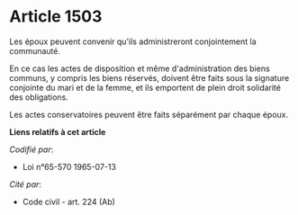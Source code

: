 # Article 1503

Les époux peuvent convenir qu'ils administreront conjointement la communauté.

En ce cas les actes de disposition et même d'administration des biens communs, y compris les biens réservés, doivent être
faits sous la signature conjointe du mari et de la femme, et ils emportent de plein droit solidarité des obligations.

Les actes conservatoires peuvent être faits séparément par chaque époux.

**Liens relatifs à cet article**

_Codifié par_:

  - Loi n°65-570 1965-07-13

_Cité par_:

  - Code civil - art. 224 (Ab)
